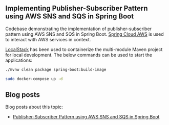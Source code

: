 ## Implementing Publisher-Subscriber Pattern using AWS SNS and SQS in Spring Boot

Codebase demonstrating the implementation of publisher-subscriber pattern using AWS SNS and SQS in Spring Boot. [Spring Cloud AWS](https://spring.io/projects/spring-cloud-aws) is used to interact with AWS services in context.

[LocalStack](https://github.com/localstack/localstack) has been used to containerize the multi-module Maven project for local development. The below commands can be used to start the applications:

```bash
./mvnw clean package spring-boot:build-image
```
```bash
sudo docker-compose up -d
```

## Blog posts

Blog posts about this topic:

* [Publisher-Subscriber Pattern using AWS SNS and SQS in Spring Boot](https://reflectoring.io/aws-pubsub-spring-boot/)
